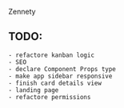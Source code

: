 Zennety

## TODO:
    - refactore kanban logic
    - SEO
    - declare Component Props type
    - make app sidebar responsive
    - finish card details view
    - landing page
    - refactore permissions
